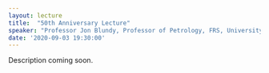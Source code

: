 ```yaml
---
layout: lecture
title:  "50th Anniversary Lecture"
speaker: "Professor Jon Blundy, Professor of Petrology, FRS, University of Bristol"
date: '2020-09-03 19:30:00'
---
```

Description coming soon.
